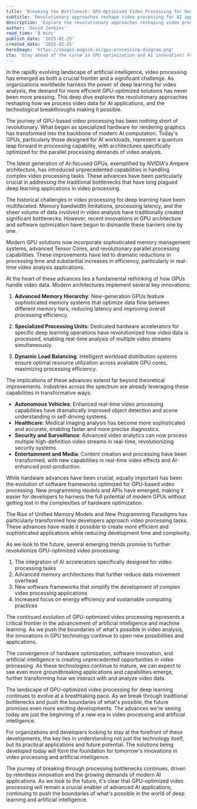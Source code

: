 ```yaml
---
title: 'Breaking the Bottleneck: GPU-Optimised Video Processing for Deep Learning'
subtitle: 'Revolutionary approaches reshape video processing for AI applications'
description: 'Explore the revolutionary approaches reshaping video processing for AI applications, as modern GPUs break through traditional bottlenecks with advanced memory hierarchies, specialized processing units, and dynamic load balancing. Learn how these innovations are transforming industries from autonomous vehicles to healthcare, while setting the stage for future developments in AI-powered video analysis.'
author: 'David Jenkins'
read_time: '8 mins'
publish_date: '2025-02-25'
created_date: '2025-02-25'
heroImage: 'https://images.magick.ai/gpu-processing-diagram.png'
cta: 'Stay ahead of the curve in GPU optimization and AI innovation! Follow us on LinkedIn for the latest insights, trends, and breakthrough developments in video processing technology.'
---
```


In the rapidly evolving landscape of artificial intelligence, video processing has emerged as both a crucial frontier and a significant challenge. As organizations worldwide harness the power of deep learning for video analysis, the demand for more efficient GPU-optimized solutions has never been more pressing. This deep dive explores the revolutionary approaches reshaping how we process video data for AI applications, and the technological breakthroughs making it possible.

The journey of GPU-based video processing has been nothing short of revolutionary. What began as specialized hardware for rendering graphics has transformed into the backbone of modern AI computation. Today's GPUs, particularly those designed for AI workloads, represent a quantum leap forward in processing capability, with architectures specifically optimized for the parallel processing demands of video analysis.

The latest generation of AI-focused GPUs, exemplified by NVIDIA's Ampere architecture, has introduced unprecedented capabilities in handling complex video processing tasks. These advances have been particularly crucial in addressing the traditional bottlenecks that have long plagued deep learning applications in video processing.

The historical challenges in video processing for deep learning have been multifaceted. Memory bandwidth limitations, processing latency, and the sheer volume of data involved in video analysis have traditionally created significant bottlenecks. However, recent innovations in GPU architecture and software optimization have begun to dismantle these barriers one by one.

Modern GPU solutions now incorporate sophisticated memory management systems, advanced Tensor Cores, and revolutionary parallel processing capabilities. These improvements have led to dramatic reductions in processing time and substantial increases in efficiency, particularly in real-time video analysis applications.

At the heart of these advances lies a fundamental rethinking of how GPUs handle video data. Modern architectures implement several key innovations:

1. **Advanced Memory Hierarchy**: New-generation GPUs feature sophisticated memory systems that optimize data flow between different memory tiers, reducing latency and improving overall processing efficiency.

2. **Specialized Processing Units**: Dedicated hardware accelerators for specific deep learning operations have revolutionized how video data is processed, enabling real-time analysis of multiple video streams simultaneously.

3. **Dynamic Load Balancing**: Intelligent workload distribution systems ensure optimal resource utilization across available GPU cores, maximizing processing efficiency.

The implications of these advances extend far beyond theoretical improvements. Industries across the spectrum are already leveraging these capabilities in transformative ways:

- **Autonomous Vehicles**: Enhanced real-time video processing capabilities have dramatically improved object detection and scene understanding in self-driving systems.
- **Healthcare**: Medical imaging analysis has become more sophisticated and accurate, enabling faster and more precise diagnostics.
- **Security and Surveillance**: Advanced video analytics can now process multiple high-definition video streams in real-time, revolutionizing security systems.
- **Entertainment and Media**: Content creation and processing have been transformed, with new capabilities in real-time video effects and AI-enhanced post-production.

While hardware advances have been crucial, equally important has been the evolution of software frameworks optimized for GPU-based video processing. New programming models and APIs have emerged, making it easier for developers to harness the full potential of modern GPUs without getting lost in the complexities of hardware optimization.

The Rise of Unified Memory Models and New Programming Paradigms has particularly transformed how developers approach video processing tasks. These advances have made it possible to create more efficient and sophisticated applications while reducing development time and complexity.

As we look to the future, several emerging trends promise to further revolutionize GPU-optimized video processing:

1. The integration of AI accelerators specifically designed for video processing tasks
2. Advanced memory architectures that further reduce data movement overhead
3. New software frameworks that simplify the development of complex video processing applications
4. Increased focus on energy efficiency and sustainable computing practices

The continued evolution of GPU-optimized video processing represents a critical frontier in the advancement of artificial intelligence and machine learning. As we push the boundaries of what's possible in video analysis, the innovations in GPU technology continue to open new possibilities and applications.

The convergence of hardware optimization, software innovation, and artificial intelligence is creating unprecedented opportunities in video processing. As these technologies continue to mature, we can expect to see even more groundbreaking applications and capabilities emerge, further transforming how we interact with and analyze video data.

The landscape of GPU-optimized video processing for deep learning continues to evolve at a breathtaking pace. As we break through traditional bottlenecks and push the boundaries of what's possible, the future promises even more exciting developments. The advances we're seeing today are just the beginning of a new era in video processing and artificial intelligence.

For organizations and developers looking to stay at the forefront of these developments, the key lies in understanding not just the technology itself, but its practical applications and future potential. The solutions being developed today will form the foundation for tomorrow's innovations in video processing and artificial intelligence.

The journey of breaking through processing bottlenecks continues, driven by relentless innovation and the growing demands of modern AI applications. As we look to the future, it's clear that GPU-optimized video processing will remain a crucial enabler of advanced AI applications, continuing to push the boundaries of what's possible in the world of deep learning and artificial intelligence.